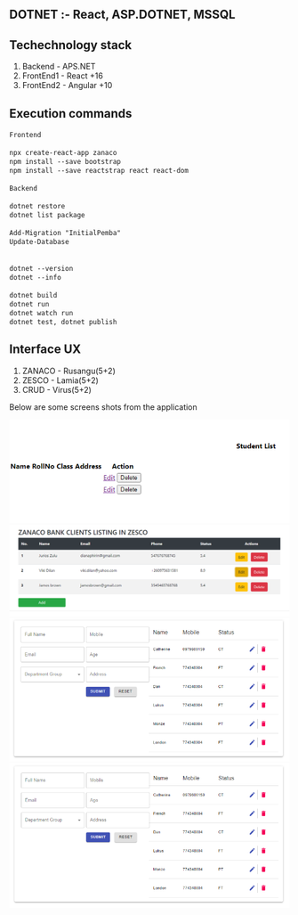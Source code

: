 ## DOTNET :- React, ASP.DOTNET, MSSQL

## Techechnology stack 
 
1. Backend    - APS.NET
2. FrontEnd1  - React +16
3. FrontEnd2  - Angular +10

## Execution commands
```
Frontend

npx create-react-app zanaco
npm install --save bootstrap
npm install --save reactstrap react react-dom

Backend

dotnet restore
dotnet list package

Add-Migration "InitialPemba" 
Update-Database


dotnet --version
dotnet --info

dotnet build
dotnet run
dotnet watch run
dotnet test, dotnet publish

```

## Interface UX
1. ZANACO - Rusangu(5+2)
2. ZESCO  - Lamia(5+2)
3. CRUD   - Virus(5+2)

 Below are some screens shots from the application
 
![ Page #1 ](https://github.com/LINOSNCHENA/DOTNET-Exercise-ZESCO/blob/master/UXVIEW/page1.png)
![ Page #2 ](https://github.com/LINOSNCHENA/DOTNET-Exercise-ZESCO/blob/master/UXVIEW/page2.png)
![ Page #3 ](https://github.com/LINOSNCHENA/DOTNET-Exercise-ZESCO/blob/master/UXVIEW/page3.png)
![ Page #4 ](https://github.com/LINOSNCHENA/DOTNET-Exercise-ZESCO/blob/master/UXVIEW/page4.png)